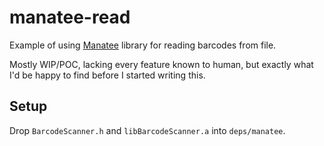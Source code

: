# manatee-read
Example of using [Manatee](http://manateeworks.com/) library for reading barcodes from file.

Mostly WIP/POC, lacking every feature known to human, but exactly what I'd be happy to find before I started writing this.

## Setup
Drop `BarcodeScanner.h` and `libBarcodeScanner.a` into `deps/manatee`.
